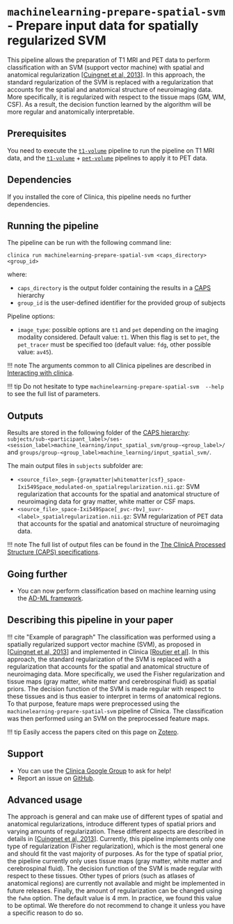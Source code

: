 # `machinelearning-prepare-spatial-svm` - Prepare input data for spatially regularized SVM

This pipeline allows the preparation of T1 MRI and PET data to perform classification with an SVM (support vector machine) with spatial and anatomical regularization [[Cuingnet et al, 2013](https://doi.org/10.1109/TPAMI.2012.142)]. In this approach, the standard regularization of the SVM is replaced with a regularization that accounts for the spatial and anatomical structure of neuroimaging data. More specifically, it is regularized with respect to the tissue maps (GM, WM, CSF). As a result, the decision function learned by the algorithm will be more regular and anatomically interpretable.

## Prerequisites
You need to execute the [`t1-volume`](../T1_Volume) pipeline to run the pipeline on T1 MRI data, and the [`t1-volume`](../T1_Volume) + [`pet-volume`](../PET_Volume) pipelines to apply it to PET data.

## Dependencies
If you installed the core of Clinica, this pipeline needs no further dependencies.

## Running the pipeline
The pipeline can be run with the following command line:
```Text
clinica run machinelearning-prepare-spatial-svm <caps_directory> <group_id>
```
where:

- `caps_directory` is the output folder containing the results in a [CAPS](../../CAPS/Introduction) hierarchy
- `group_id` is the user-defined identifier for the provided group of subjects

Pipeline options:

- `image_type`: possible options are `t1` and `pet` depending on the imaging modality considered. Default value: `t1`. When this flag is set to `pet`, the `pet_tracer` must be specified too (default value: `fdg`, other possible value: `av45`).

!!! note
    The arguments common to all Clinica pipelines are described in [Interacting with clinica](../../InteractingWithClinica).

!!! tip
    Do not hesitate to type `machinelearning-prepare-spatial-svm  --help` to see the full list of parameters.

## Outputs

Results are stored in the following folder of the [CAPS hierarchy](../../CAPS/Specifications/#machinelearning-prepare-spatial-svm-prepare-input-data-for-spatially-regularized-svm): `subjects/sub-<participant_label>/ses-<session_label>machine_learning/input_spatial_svm/group-<group_label>/` and `groups/group-<group_label>machine_learning/input_spatial_svm/`.

The main output files in `subjects` subfolder are:

  - `<source_file>_segm-{graymatter|whitematter|csf}_space-Ixi549Space_modulated-on_spatialregularization.nii.gz`: SVM regularization that accounts for the spatial and anatomical structure of neuroimaging data for gray matter, white matter or CSF maps.
  - `<source_file>_space-Ixi549Space[_pvc-rbv]_suvr-<label>_spatialregularization.nii.gz`: SVM regularization of PET data that accounts for the spatial and anatomical structure of neuroimaging data.


!!! note
    The full list of output files can be found in the [The ClinicA Processed Structure (CAPS) specifications](../../CAPS/Specifications/#machinelearning-prepare-spatial-svm-prepare-input-data-for-spatially-regularized-svm).

## Going further

- You can now perform classification based on machine learning using the [AD-ML framework](https://github.com/aramis-lab/AD-ML).

## Describing this pipeline in your paper

!!! cite "Example of paragraph"
    The classification was performed using a spatially regularized support vector machine (SVM), as proposed in [[Cuingnet et al, 2013](https://doi.org/10.1109/TPAMI.2012.142)] and implemented in Clinica [[Routier et al](https://hal.inria.fr/hal-02308126/)]. In this approach, the standard regularization of the SVM is replaced with a regularization that accounts for the spatial and anatomical structure of neuroimaging data. More specifically, we used the Fisher regularization and tissue maps (gray matter, white matter and cerebrospinal fluid) as spatial priors. The decision function of the SVM is made regular with respect to these tissues and is thus easier to interpret in terms of anatomical regions. To that purpose, feature maps were preprocessed using the `machinelearning-prepare-spatial-svm` pipeline of Clinica. The classification was then performed using an SVM on the preprocessed feature maps.

!!! tip
    Easily access the papers cited on this page on [Zotero](https://www.zotero.org/groups/1517933/aramis_clinica/items/collectionKey/78RQYITS).

## Support

-   You can use the [Clinica Google Group](https://groups.google.com/forum/#!forum/clinica-user) to ask for help!
-   Report an issue on [GitHub](https://github.com/aramis-lab/clinica/issues).

## Advanced usage
The approach is general and can make use of different types of spatial and anatomical regularizations, introduce different types of spatial priors and varying amounts of regularization. These different aspects are described in details in [[Cuingnet et al, 2013](https://doi.org/10.1109/TPAMI.2012.142)]. Currently, this pipeline implements only one type of regularization (Fisher regularization), which is the most general one and should fit the vast majority of purposes.
As for the type of spatial prior, the pipeline currently only uses tissue maps (gray matter, white matter and cerebrospinal fluid). The decision function of the SVM is made regular with respect to these tissues. Other types of priors (such as atlases of anatomical regions) are currently not available and might be implemented in future releases. Finally, the amount of regularization can be changed using the  `fwhm` option. The default value is 4 mm. In practice, we found this value to be optimal. We therefore do not recommend to change it unless you have a specific reason to do so.
